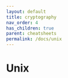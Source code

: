 ```yaml
---
layout: default
title: cryptography
nav_order: 4
has_children: true
parent: cheatsheets
permalink: /docs/unix
---
```


# Unix
